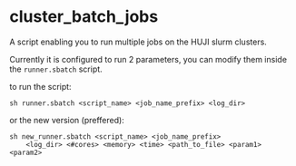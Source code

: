 # cluster_batch_jobs
A script enabling you to run multiple jobs on the HUJI slurm clusters.

Currently it is configured to run 2 parameters, you can modify them inside the
````runner.sbatch```` script.

to run the script:

    sh runner.sbatch <script_name> <job_name_prefix> <log_dir>


or the new version (preffered):

    sh new_runner.sbatch <script_name> <job_name_prefix>
        <log_dir> <#cores> <memory> <time> <path_to_file> <param1> <param2>
